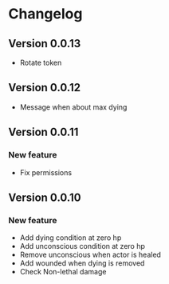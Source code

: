 # Changelog

## Version 0.0.13
- Rotate token

## Version 0.0.12
- Message when about max dying

## Version 0.0.11

### New feature
- Fix permissions

## Version 0.0.10

### New feature
- Add dying condition at zero hp
- Add unconscious condition at zero hp
- Remove unconscious when actor is healed
- Add wounded when dying is removed
- Check  Non-lethal damage